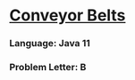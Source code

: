 # [Conveyor Belts](https://codeforces.com/contest/1811/problem/B)

### Language: Java 11

### Problem Letter: B
